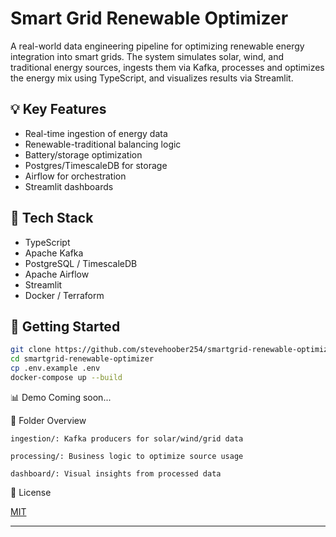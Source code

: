 # Smart Grid Renewable Optimizer

A real-world data engineering pipeline for optimizing renewable energy integration into smart grids. The system simulates solar, wind, and traditional energy sources, ingests them via Kafka, processes and optimizes the energy mix using TypeScript, and visualizes results via Streamlit.

## 💡 Key Features
- Real-time ingestion of energy data
- Renewable-traditional balancing logic
- Battery/storage optimization
- Postgres/TimescaleDB for storage
- Airflow for orchestration
- Streamlit dashboards

## 🧰 Tech Stack
- TypeScript
- Apache Kafka
- PostgreSQL / TimescaleDB
- Apache Airflow
- Streamlit
- Docker / Terraform

## 🚀 Getting Started
```bash
git clone https://github.com/stevehoober254/smartgrid-renewable-optimizer.git
cd smartgrid-renewable-optimizer
cp .env.example .env
docker-compose up --build
```
📊 Demo
Coming soon...

📁 Folder Overview
```
ingestion/: Kafka producers for solar/wind/grid data

processing/: Business logic to optimize source usage

dashboard/: Visual insights from processed data
```

📃 License

[MIT](LICENSE)

---
